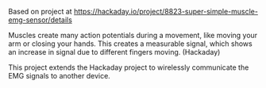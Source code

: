 Based on project at https://hackaday.io/project/8823-super-simple-muscle-emg-sensor/details

Muscles create many action potentials during a movement, like moving your arm or closing your hands. This creates a measurable signal, which shows an increase in signal due to different fingers moving. (Hackaday)

This project extends the Hackaday project to wirelessly communicate the EMG signals to another device.

